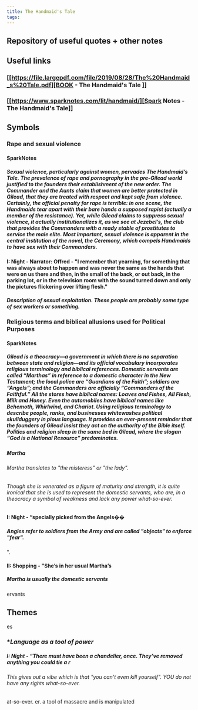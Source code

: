 ```yaml
---
title: The Handmaid's Tale
tags:
---
```


## Repository of useful quotes + other notes
## Useful links
### [[https://file.largepdf.com/file/2019/08/28/The%20Handmaid_s%20Tale.pdf][BOOK - The Handmaid's Tale ]] 
### [[https://www.sparknotes.com/lit/handmaid/][Spark Notes - The Handmaid's Tale]]
## Symbols
### **Rape and sexual violence**
#### SparkNotes
##### Sexual violence, particularly against women, pervades _The Handmaid’s Tale._ The prevalence of rape and pornography in the pre-Gilead world justified to the founders their establishment of the new order. The Commander and the Aunts claim that women are better protected in Gilead, that they are treated with respect and kept safe from violence. Certainly, the official penalty for rape is terrible: in one scene, the Handmaids tear apart with their bare hands a supposed rapist (actually a member of the resistance). Yet, while Gilead claims to suppress sexual violence, it actually institutionalizes it, as we see at Jezebel’s, the club that provides the Commanders with a ready stable of prostitutes to service the male elite. Most important, sexual violence is apparent in the central institution of the novel, the Ceremony, which compels Handmaids to have sex with their Commanders.
#### I: Night - Narrator: Offred - "I remember that yearning, for something that was always about to happen and was never the same as the hands that were on us there and then, in the small of the back, or out back, in the parking lot, or in the television room with the sound turned down and only the pictures flickering over lifting flesh."
##### Description of sexual exploitation. These people are probably some type of sex workers or something.
### **Religious terms and biblical allusions used for Political Purposes**
#### SparkNotes
##### Gilead is a theocracy—a government in which there is no separation between state and religion—and its official vocabulary incorporates religious terminology and biblical references. Domestic servants are called “Marthas” in reference to a domestic character in the New Testament; the local police are “Guardians of the Faith”; soldiers are “Angels”; and the Commanders are officially “Commanders of the Faithful.” All the stores have biblical names: Loaves and Fishes, All Flesh, Milk and Honey. Even the automobiles have biblical names like Behemoth, Whirlwind, and Chariot. Using religious terminology to describe people, ranks, and businesses whitewashes political skullduggery in pious language. It provides an ever-present reminder that the founders of Gilead insist they act on the authority of the Bible itself. Politics and religion sleep in the same bed in Gilead, where the slogan “God is a National Resource” predominates.
##### Martha
###### Martha translates to "the misteress" or "the lady".
###### Though she is venerated as a figure of maturity and strength, it is quite ironical that she is used to represent the domestic servants, who are, in a theocracy a symbol of weakness and lack any power what-so-ever.
#### I: Night - “specially picked from the Angels��
##### Angles refer to soldiers from the Army and are called "objects" to enforce "fear".
".
#### II: Shopping - "She’s in her usual Martha’s 
##### Martha is usually the domestic servants
ervants

## Themes
es
### **Language as a tool of power*
##### I: Night - “There must have been a chandelier, once. They’ve removed anything you could tie a r
###### This gives out a vibe which is that "you can't even kill yourself". YOU do not have any rights what-so-ever.
at-so-ever.
er.
 a tool of massacre and is manipulated
##